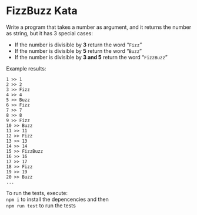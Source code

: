 # FizzBuzz Kata

Write a program that takes a number as argument, and it returns the number as string, but it has 3 special cases: 

* If the number is divisible by **3** return the word “`Fizz`”
* If the number is divisible by **5** return the word “`Buzz`”
* If the number is divisible by **3 and 5** return the word “`FizzBuzz`”

Example results:
```
1 >> 1
2 >> 2
3 >> Fizz
4 >> 4
5 >> Buzz
6 >> Fizz
7 >> 7
8 >> 8
9 >> Fizz
10 >> Buzz
11 >> 11
12 >> Fizz
13 >> 13
14 >> 14
15 >> FizzBuzz
16 >> 16
17 >> 17
18 >> Fizz
19 >> 19
20 >> Buzz
...
```

To run the tests, execute:  
`npm i` to install the depencencies and then  
`npm run test` to run the tests
